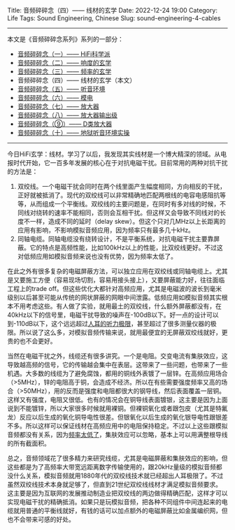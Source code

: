 Title: 音频碎碎念（四）—— 线材的玄学
Date: 2022-12-24 19:00
Category: Life
Tags: Sound Engineering, Chinese
Slug: sound-engineering-4-cables


---

本文是《音频碎碎念系列》系列的一部分：

* [音频碎碎念（一）—— HiFi科学派](/sound-engineering-1-scientific-hifi.html)
* [音频碎碎念（二）—— 响度的玄学](/sound-engineering-2-loudness.html)
* [音频碎碎念（三）—— 频率的玄学](/sound-engineering-3-frequency.html)
* 音频碎碎念（四）—— 线材的玄学（本文）
* [音频碎碎念（五）—— 听音环境](/sound-engineering-5-environment.html)
* [音频碎碎念（六）—— 模电](/sound-engineering-6-analog-circuits.html)
* [音频碎碎念（七）—— 放大器](/sound-engineering-7-amplifiers.html)
* [音频碎碎念（八）—— 放大器输出级](/sound-engineering-8-amp-output-stage.html)
* [音频碎碎念（⑨）—— D类放大器](/sound-engineering-9-class-d-amp.html)
* [音频碎碎念（十）—— 地狱听音环境实操](/sound-engineering-10-real-example.html)

---

今日HiFi玄学：线材。学习了以后，我发现其实线材是一个博大精深的领域。从电报时代开始，它一百多年发展的核心在于对抗电磁干扰。目前常用的两种对抗干扰的方法是：

1. 双绞线。一个电磁干扰会同时在两个线里面产生幅度相同，方向相反的干扰，正好就被抵消了。现代的双绞线可以非常精确地匹配两根线的电容电感阻抗等等，从而组成一个平衡线。双绞线的主要问题是，在同时有多对线的时候，不同线对绕转的速率不能相同，否则会互相干扰。但这样又会导致不同线对的长度不一样，造成不同的延时（delay skew）。但这个只对几MHz以上长距离的应用有影响，不影响模拟音频应用，因为频率只有最多几十kHz。
2. 同轴电缆。同轴电缆没有绕转设计，不是平衡系统，对抗电磁干扰主要靠屏蔽。它的特点是高频性能，比如100kHz以上的性能，比双绞线更好。不过这对低频应用如模拟音频来说也没有优势，因为频率太低了。

在此之外有很多复杂的电磁屏蔽方法，可以独立应用在双绞线或同轴电缆上。尤其是又要施工方便（容易现场切割，容易用接头接上），又要屏蔽能力好，往往面临工程上的trade off。但这些优化大都针对高频应用，尤其是电磁波的波长到毫米级别以后甚至可能从传统的网状屏蔽的网眼中间泄露。低频应用如模拟音频其实根本不用考虑这些。有人做了实验，就用最土的双绞线，什么额外屏蔽都没有，在40kHz以下的信号里，电磁干扰导致的噪声在-100dB以下。好一点的设计可以到-110dB以下，这个远远超过[人耳的听力极限](https://yage.ai/sound-engineering-2-loudness.html)，甚至超过了很多测量仪器的极限。所以说了这么多，对模拟音频传输来说，就用最便宜的无屏蔽双绞线就好，更贵的也不会更好。

当然在电磁干扰之外，线缆还有很多讲究。一个是电阻。交变电流有集肤效应，这导致越高频的信号，它的传输越会集中在表层。这带来了一些问题，也带来了一些机遇。大多数的线缆为了避免腐蚀，都用的铜线外表镀了一层锌。在高频应用场合（>5MHz），锌的电阻高于铜，会造成不经济。所以在有些需要强度频率又高的场合（>50MHz），用的反而是强度和电阻都很大的钢导线，然后表面覆盖一层铜。这样又有强度，电阻又很低。也有的情况会在铜导线表面镀银，这主要是因为上面说到不能镀锌，所以大家很多时候就用裸铜。但裸铜氧化或者跟包皮（尤其是特氟龙）反应以后生成的氧化铜导电性很差。但银氧化以后生成的氧化银导电性跟银差不多。所以这样可以保证线材在高频应用中的电阻保持稳定。不过以上这些跟模拟音频都没有关系，因为[频率太低了](https://yage.ai/sound-engineering-3-frequency.html)，集肤效应可以忽略，基本上可以用满整根导线的所有截面积。

总之，音频领域花了很多精力来研究线缆，尤其是电磁屏蔽和集肤效应的影响，但这些都是为了高频率大带宽远距离数字传输使用的，跟20kHz量级的模拟音频都没什么关系，模拟音频就用1880年代的双绞线技术就已经超出人耳极限了。不过虽然双绞线技术本身就足够了，但直到21世纪双绞线线材才满足模拟音频要求。这主要是因为互联网的发展推动制造业把双绞线的两边做得精确匹配，这样才可以实现电磁干扰的精确抵消。如果只是玩模拟音频，把各种不同组件中间连起来的电缆就用普通的平衡线就好，有钱的话可以加点额外的电磁屏蔽比如金属编织网，但也不会带来可感的好处。

